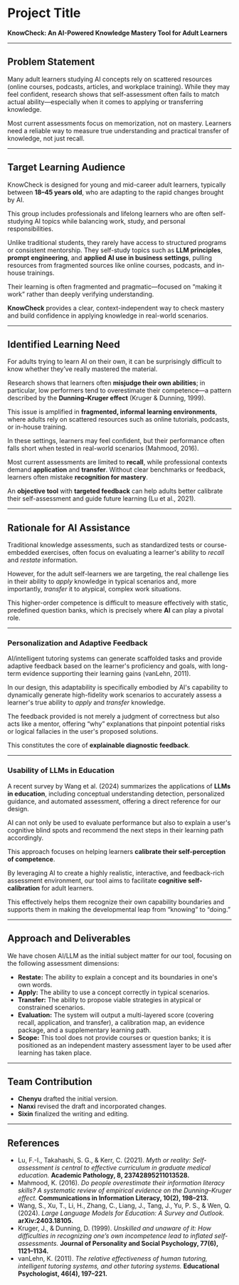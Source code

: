 # Project Title
**KnowCheck: An AI-Powered Knowledge Mastery Tool for Adult Learners**

---

## Problem Statement
Many adult learners studying AI concepts rely on scattered resources (online courses, podcasts, articles, and workplace training). While they may feel confident, research shows that self-assessment often fails to match actual ability—especially when it comes to applying or transferring knowledge.  

Most current assessments focus on memorization, not on mastery. Learners need a reliable way to measure true understanding and practical transfer of knowledge, not just recall.

---

## Target Learning Audience
KnowCheck is designed for young and mid-career adult learners, typically between **18–45 years old**, who are adapting to the rapid changes brought by AI.  

This group includes professionals and lifelong learners who are often self-studying AI topics while balancing work, study, and personal responsibilities.  

Unlike traditional students, they rarely have access to structured programs or consistent mentorship. They self-study topics such as **LLM principles**, **prompt engineering**, and **applied AI use in business settings**, pulling resources from fragmented sources like online courses, podcasts, and in-house trainings.  

Their learning is often fragmented and pragmatic—focused on “making it work” rather than deeply verifying understanding.  

**KnowCheck** provides a clear, context-independent way to check mastery and build confidence in applying knowledge in real-world scenarios.

---

## Identified Learning Need
For adults trying to learn AI on their own, it can be surprisingly difficult to know whether they’ve really mastered the material.  

Research shows that learners often **misjudge their own abilities**; in particular, low performers tend to overestimate their competence—a pattern described by the **Dunning–Kruger effect** (Kruger & Dunning, 1999).  

This issue is amplified in **fragmented, informal learning environments**, where adults rely on scattered resources such as online tutorials, podcasts, or in-house training.  

In these settings, learners may feel confident, but their performance often falls short when tested in real-world scenarios (Mahmood, 2016).  

Most current assessments are limited to **recall**, while professional contexts demand **application** and **transfer**. Without clear benchmarks or feedback, learners often mistake **recognition for mastery**.  

An **objective tool** with **targeted feedback** can help adults better calibrate their self-assessment and guide future learning (Lu et al., 2021).

---

## Rationale for AI Assistance
Traditional knowledge assessments, such as standardized tests or course-embedded exercises, often focus on evaluating a learner's ability to *recall* and *restate* information.  

However, for the adult self-learners we are targeting, the real challenge lies in their ability to *apply* knowledge in typical scenarios and, more importantly, *transfer* it to atypical, complex work situations.  

This higher-order competence is difficult to measure effectively with static, predefined question banks, which is precisely where **AI** can play a pivotal role.

---

### Personalization and Adaptive Feedback
AI/intelligent tutoring systems can generate scaffolded tasks and provide adaptive feedback based on the learner's proficiency and goals, with long-term evidence supporting their learning gains (vanLehn, 2011).  

In our design, this adaptability is specifically embodied by AI's capability to dynamically generate high-fidelity work scenarios to accurately assess a learner's true ability to *apply* and *transfer* knowledge.  

The feedback provided is not merely a judgment of correctness but also acts like a mentor, offering “why” explanations that pinpoint potential risks or logical fallacies in the user's proposed solutions.  

This constitutes the core of **explainable diagnostic feedback**.

---

### Usability of LLMs in Education
A recent survey by Wang et al. (2024) summarizes the applications of **LLMs in education**, including conceptual understanding detection, personalized guidance, and automated assessment, offering a direct reference for our design.  

AI can not only be used to evaluate performance but also to explain a user's cognitive blind spots and recommend the next steps in their learning path accordingly.  

This approach focuses on helping learners **calibrate their self-perception of competence**.  

By leveraging AI to create a highly realistic, interactive, and feedback-rich assessment environment, our tool aims to facilitate **cognitive self-calibration** for adult learners.  

This effectively helps them recognize their own capability boundaries and supports them in making the developmental leap from “knowing” to “doing.”

---

## Approach and Deliverables

We have chosen AI/LLM as the initial subject matter for our tool, focusing on the following assessment dimensions:

- **Restate:** The ability to explain a concept and its boundaries in one's own words.  
- **Apply:** The ability to use a concept correctly in typical scenarios.  
- **Transfer:** The ability to propose viable strategies in atypical or constrained scenarios.  
- **Evaluation:** The system will output a multi-layered score (covering recall, application, and transfer), a calibration map, an evidence package, and a supplementary learning path.  
- **Scope:** This tool does not provide courses or question banks; it is positioned as an independent mastery assessment layer to be used after learning has taken place.

---

## Team Contribution
- **Chenyu** drafted the initial version.  
- **Nanxi** revised the draft and incorporated changes.  
- **Sixin** finalized the writing and editing.


---

## References
- Lu, F.-I., Takahashi, S. G., & Kerr, C. (2021). *Myth or reality: Self-assessment is central to effective curriculum in graduate medical education.* **Academic Pathology, 8, 23742895211013528.**  
- Mahmood, K. (2016). *Do people overestimate their information literacy skills? A systematic review of empirical evidence on the Dunning–Kruger effect.* **Communications in Information Literacy, 10(2), 198–213.**  
- Wang, S., Xu, T., Li, H., Zhang, C., Liang, J., Tang, J., Yu, P. S., & Wen, Q. (2024). *Large Language Models for Education: A Survey and Outlook.* **arXiv:2403.18105.**  
- Kruger, J., & Dunning, D. (1999). *Unskilled and unaware of it: How difficulties in recognizing one’s own incompetence lead to inflated self-assessments.* **Journal of Personality and Social Psychology, 77(6), 1121–1134.**  
- vanLehn, K. (2011). *The relative effectiveness of human tutoring, intelligent tutoring systems, and other tutoring systems.* **Educational Psychologist, 46(4), 197–221.**

